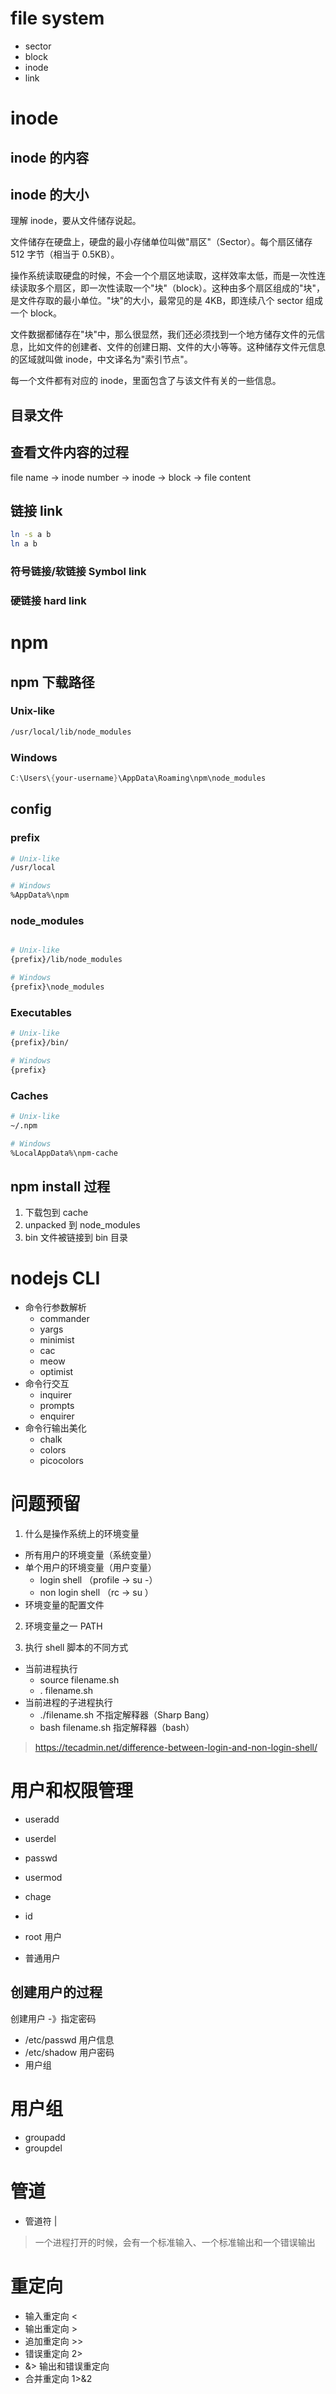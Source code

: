 # file system

- sector
- block
- inode
- link

# inode

## inode 的内容

## inode 的大小

理解 inode，要从文件储存说起。

文件储存在硬盘上，硬盘的最小存储单位叫做"扇区"（Sector）。每个扇区储存 512 字节（相当于 0.5KB）。

操作系统读取硬盘的时候，不会一个个扇区地读取，这样效率太低，而是一次性连续读取多个扇区，即一次性读取一个"块"（block）。这种由多个扇区组成的"块"，是文件存取的最小单位。"块"的大小，最常见的是 4KB，即连续八个 sector 组成一个 block。

文件数据都储存在"块"中，那么很显然，我们还必须找到一个地方储存文件的元信息，比如文件的创建者、文件的创建日期、文件的大小等等。这种储存文件元信息的区域就叫做 inode，中文译名为"索引节点"。

每一个文件都有对应的 inode，里面包含了与该文件有关的一些信息。

## 目录文件

## 查看文件内容的过程

file name -> inode number -> inode -> block -> file content

## 链接 link

```bash
ln -s a b
ln a b
```

### 符号链接/软链接 Symbol link

### 硬链接 hard link

# npm

## npm 下载路径

### Unix-like

```bash
/usr/local/lib/node_modules
```

### Windows

```powershell
C:\Users\{your-username}\AppData\Roaming\npm\node_modules
```

## config

### prefix

```bash
# Unix-like
/usr/local

# Windows
%AppData%\npm
```

### node_modules

```bash

# Unix-like
{prefix}/lib/node_modules

# Windows
{prefix}\node_modules
```

### Executables

```bash
# Unix-like
{prefix}/bin/

# Windows
{prefix}
```

### Caches

```bash
# Unix-like
~/.npm

# Windows
%LocalAppData%\npm-cache

```

## npm install 过程

1. 下载包到 cache
2. unpacked 到 node_modules
3. bin 文件被链接到 bin 目录

# nodejs CLI

- 命令行参数解析
  - commander
  - yargs
  - minimist
  - cac
  - meow
  - optimist
- 命令行交互
  - inquirer
  - prompts
  - enquirer
- 命令行输出美化
  - chalk
  - colors
  - picocolors

# 问题预留

1. 什么是操作系统上的环境变量

- 所有用户的环境变量（系统变量）
- 单个用户的环境变量（用户变量）
  - login shell （profile -> su -）
  - non login shell （rc -> su ）
- 环境变量的配置文件

2. 环境变量之一 PATH

3. 执行 shell 脚本的不同方式

- 当前进程执行
  - source filename.sh
  - . filename.sh
- 当前进程的子进程执行
  - ./filename.sh 不指定解释器（Sharp Bang）
  - bash filename.sh 指定解释器（bash）

> https://tecadmin.net/difference-between-login-and-non-login-shell/

# 用户和权限管理

- useradd
- userdel
- passwd
- usermod
- chage
- id

- root 用户
- 普通用户

## 创建用户的过程

创建用户 -》指定密码

- /etc/passwd 用户信息
- /etc/shadow 用户密码
- 用户组

# 用户组

- groupadd
- groupdel

# 管道

- 管道符 |

> 一个进程打开的时候，会有一个标准输入、一个标准输出和一个错误输出

# 重定向

- 输入重定向 <
- 输出重定向 >
- 追加重定向 >>
- 错误重定向 2>
- &> 输出和错误重定向
- 合并重定向 1>&2
